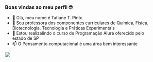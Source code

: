 ### Boas vindas ao meu perfil 🤓

- 👋 Olá, meu nome é Tatiane T. Pinto  
- 👀 Sou professora dos componentes curriculares de Química, Física, Biotecnologia, Tecnologia e Práticas Experimentais
- 💞️ Estou realizalindo o curso de Programação Alura oferecido pelo estado de SP
- 📫 O Pensamento computacional é uma área bem interessante 

![](https://media1.tenor.com/m/mkzlt3s5fYsAAAAC/ok-okay.gif)
